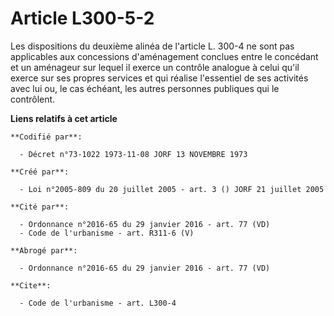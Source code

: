 # Article L300-5-2

Les dispositions du deuxième alinéa de l'article L. 300-4 ne sont pas applicables aux concessions d'aménagement conclues
entre le concédant et un aménageur sur lequel il exerce un contrôle analogue à celui qu'il exerce sur ses propres services et
qui réalise l'essentiel de ses activités avec lui ou, le cas échéant, les autres personnes publiques qui le contrôlent.

**Liens relatifs à cet article**

	**Codifié par**:

	  - Décret n°73-1022 1973-11-08 JORF 13 NOVEMBRE 1973

	**Créé par**:

	  - Loi n°2005-809 du 20 juillet 2005 - art. 3 () JORF 21 juillet 2005

	**Cité par**:

	  - Ordonnance n°2016-65 du 29 janvier 2016 - art. 77 (VD)
	  - Code de l'urbanisme - art. R311-6 (V)

	**Abrogé par**:

	  - Ordonnance n°2016-65 du 29 janvier 2016 - art. 77 (VD)

	**Cite**:

	  - Code de l'urbanisme - art. L300-4
